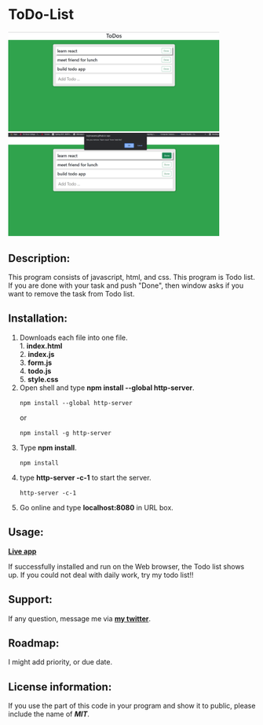 # ToDo-List
<div>
<img src="Todo_list1.png" width='430'/>
<img src="Todo_list2.png" width='430'/>
</div>

## Description:
  This program consists of javascript, html, and css.
  This program is Todo list. If you are done with your task and push "Done", then window asks if you want to remove the task from Todo list.

## Installation:
  1. Downloads each file into one file. <br>
    1. **index.html** <br>
    2. **index.js** <br>
    3. **form.js** <br>
    4. **todo.js** <br>
    5. **style.css** <br>
  3. Open shell and type **npm install --global http-server**.
     ```console
     npm install --global http-server
     ```
     or
     ```console
     npm install -g http-server
     ```
  4. Type **npm install**.
     ```console
     npm install
     ```
  5. type **http-server -c-1** to start the server.
     ```console
     http-server -c-1
     ```
  6. Go online and type **localhost:8080** in URL box.

  
## Usage:
**[Live app](https://kojiroasano.github.io/ToDo-List/)**
  <p>If successfully installed and run on the Web browser, the Todo list shows up. If you could not deal with daily work, try my todo list!!</p>
  
## Support:
  If any question, message me via **[my twitter](https://twitter.com/Kojiro38895598)**.
  
## Roadmap:
  I might add priority, or due date.
  
## License information: 
If you use the part of this code in your program and show it to public, please include the name of ***MIT***.
